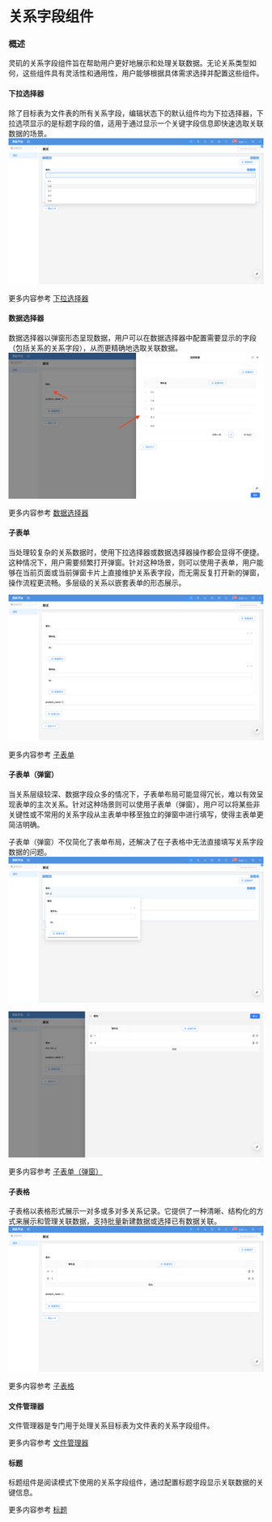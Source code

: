 # 关系字段组件

### 概述

灵矶的关系字段组件旨在帮助用户更好地展示和处理关联数据。无论关系类型如何，这些组件具有灵活性和通用性，用户能够根据具体需求选择并配置这些组件。



#### 下拉选择器
除了目标表为文件表的所有关系字段，编辑状态下的默认组件均为下拉选择器，下拉选项显示的是标题字段的值，适用于通过显示一个关键字段信息即快速选取关联数据的场景。
![](../../../../../public/association-field1.png)

更多内容参考 [下拉选择器](./specific/select.md)

#### 数据选择器
数据选择器以弹窗形态呈现数据，用户可以在数据选择器中配置需要显示的字段（包括关系的关系字段），从而更精确地选取关联数据。
![](../../../../../public/association-field2.png)

更多内容参考 [数据选择器](./specific/date-picker.md)

<!-- #### 级联选择器
级联选择器适用于目标表为树表的关系字段，允许用户按照树表数据的层级结构选取数据。适用于省市区、行业分类、产品属性等级联选择的场景。

更多内容参考 [级联选择器](./specific/cascade-select.md) -->

#### 子表单
当处理较复杂的关系数据时，使用下拉选择器或数据选择器操作都会显得不便捷。这种情况下，用户需要频繁打开弹窗。针对这种场景，则可以使用子表单，用户能够在当前页面或当前弹窗卡片上直接维护关系表字段，而无需反复打开新的弹窗，操作流程更流畅。多层级的关系以嵌套表单的形态展示。

![](../../../../../public/association-field4.png)

更多内容参考 [子表单](./specific/nester.md)

#### 子表单（弹窗）
当关系层级较深、数据字段众多的情况下，子表单布局可能显得冗长，难以有效呈现表单的主次关系。针对这种场景则可以使用子表单（弹窗），用户可以将某些非关键性或不常用的关系字段从主表单中移至独立的弹窗中进行填写，使得主表单更简洁明确。

子表单（弹窗）不仅简化了表单布局，还解决了在子表格中无法直接填写关系字段数据的问题。
![](../../../../../public/association-field5.png)

![](../../../../../public/association-field6.png)

更多内容参考 [子表单（弹窗）](./specific/popover-nester.md)

#### 子表格
子表格以表格形式展示一对多或多对多关系记录。它提供了一种清晰、结构化的方式来展示和管理关联数据，支持批量新建数据或选择已有数据关联。
![](../../../../../public/association-field3.png)

更多内容参考 [子表格](./specific/sub-table.md)

<!-- #### 子详情
子详情是子表单在阅读模式下的对应组件，支持多层关系嵌套展示数据。

更多内容参考 [子详情](./specific/sub-detail.md) -->

#### 文件管理器
文件管理器是专门用于处理关系目标表为文件表的关系字段组件。

<!-- TODO: 添加图片 -->

更多内容参考 [文件管理器](./specific/file-manager.md)

#### 标题
标题组件是阅读模式下使用的关系字段组件，通过配置标题字段显示关联数据的关键信息。

<!-- TODO: 添加图片 -->

更多内容参考 [标题](./specific/title.md)

<!-- #### 标签
标签组件是阅读模式下使用的关系字段组件，使用标签组件在数据展示中能更好地分类和标识关系数据，需要配置标题字段和颜色字段（从目标表字段中选取）。

更多内容参考 [标签](./specific/tag.md) -->
